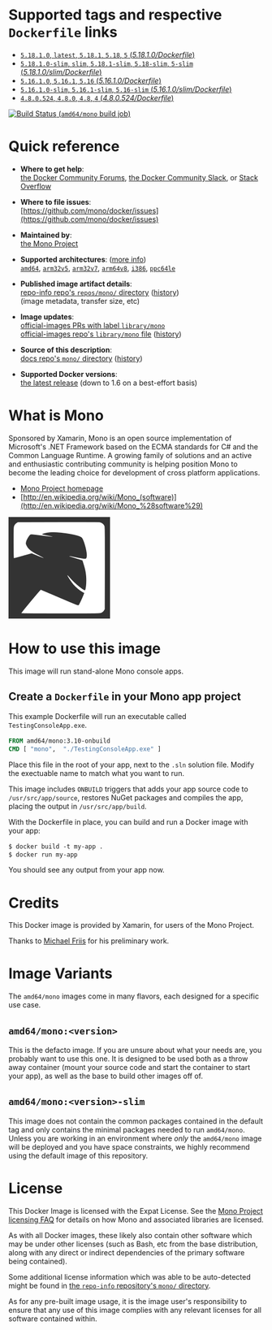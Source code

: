 <!--

********************************************************************************

WARNING:

    DO NOT EDIT "mono/README.md"

    IT IS AUTO-GENERATED

    (from the other files in "mono/" combined with a set of templates)

********************************************************************************

-->

# Supported tags and respective `Dockerfile` links

-	[`5.18.1.0`, `latest`, `5.18.1`, `5.18`, `5` (*5.18.1.0/Dockerfile*)](https://github.com/mono/docker/blob/3c2e39edd2bd3eb93f393b4682e41068a25df499/5.18.1.0/Dockerfile)
-	[`5.18.1.0-slim`, `slim`, `5.18.1-slim`, `5.18-slim`, `5-slim` (*5.18.1.0/slim/Dockerfile*)](https://github.com/mono/docker/blob/3c2e39edd2bd3eb93f393b4682e41068a25df499/5.18.1.0/slim/Dockerfile)
-	[`5.16.1.0`, `5.16.1`, `5.16` (*5.16.1.0/Dockerfile*)](https://github.com/mono/docker/blob/3c2e39edd2bd3eb93f393b4682e41068a25df499/5.16.1.0/Dockerfile)
-	[`5.16.1.0-slim`, `5.16.1-slim`, `5.16-slim` (*5.16.1.0/slim/Dockerfile*)](https://github.com/mono/docker/blob/3c2e39edd2bd3eb93f393b4682e41068a25df499/5.16.1.0/slim/Dockerfile)
-	[`4.8.0.524`, `4.8.0`, `4.8`, `4` (*4.8.0.524/Dockerfile*)](https://github.com/mono/docker/blob/0d987d93235630e05a14983c7f87500ab33c90da/4.8.0.524/Dockerfile)

[![Build Status](https://doi-janky.infosiftr.net/job/multiarch/job/amd64/job/mono/badge/icon) (`amd64/mono` build job)](https://doi-janky.infosiftr.net/job/multiarch/job/amd64/job/mono/)

# Quick reference

-	**Where to get help**:  
	[the Docker Community Forums](https://forums.docker.com/), [the Docker Community Slack](https://blog.docker.com/2016/11/introducing-docker-community-directory-docker-community-slack/), or [Stack Overflow](https://stackoverflow.com/search?tab=newest&q=docker)

-	**Where to file issues**:  
	[https://github.com/mono/docker/issues](https://github.com/mono/docker/issues)

-	**Maintained by**:  
	[the Mono Project](https://github.com/mono/docker)

-	**Supported architectures**: ([more info](https://github.com/docker-library/official-images#architectures-other-than-amd64))  
	[`amd64`](https://hub.docker.com/r/amd64/mono/), [`arm32v5`](https://hub.docker.com/r/arm32v5/mono/), [`arm32v7`](https://hub.docker.com/r/arm32v7/mono/), [`arm64v8`](https://hub.docker.com/r/arm64v8/mono/), [`i386`](https://hub.docker.com/r/i386/mono/), [`ppc64le`](https://hub.docker.com/r/ppc64le/mono/)

-	**Published image artifact details**:  
	[repo-info repo's `repos/mono/` directory](https://github.com/docker-library/repo-info/blob/master/repos/mono) ([history](https://github.com/docker-library/repo-info/commits/master/repos/mono))  
	(image metadata, transfer size, etc)

-	**Image updates**:  
	[official-images PRs with label `library/mono`](https://github.com/docker-library/official-images/pulls?q=label%3Alibrary%2Fmono)  
	[official-images repo's `library/mono` file](https://github.com/docker-library/official-images/blob/master/library/mono) ([history](https://github.com/docker-library/official-images/commits/master/library/mono))

-	**Source of this description**:  
	[docs repo's `mono/` directory](https://github.com/docker-library/docs/tree/master/mono) ([history](https://github.com/docker-library/docs/commits/master/mono))

-	**Supported Docker versions**:  
	[the latest release](https://github.com/docker/docker-ce/releases/latest) (down to 1.6 on a best-effort basis)

# What is Mono

Sponsored by Xamarin, Mono is an open source implementation of Microsoft's .NET Framework based on the ECMA standards for C# and the Common Language Runtime. A growing family of solutions and an active and enthusiastic contributing community is helping position Mono to become the leading choice for development of cross platform applications.

-	[Mono Project homepage](http://www.mono-project.com/)
-	[http://en.wikipedia.org/wiki/Mono_(software)](http://en.wikipedia.org/wiki/Mono_%28software%29)

![logo](https://raw.githubusercontent.com/docker-library/docs/7413e5cdbaae1016411b9fc20950dd913a799e2c/mono/logo.png)

# How to use this image

This image will run stand-alone Mono console apps.

## Create a `Dockerfile` in your Mono app project

This example Dockerfile will run an executable called `TestingConsoleApp.exe`.

```dockerfile
FROM amd64/mono:3.10-onbuild
CMD [ "mono",  "./TestingConsoleApp.exe" ]
```

Place this file in the root of your app, next to the `.sln` solution file. Modify the exectuable name to match what you want to run.

This image includes `ONBUILD` triggers that adds your app source code to `/usr/src/app/source`, restores NuGet packages and compiles the app, placing the output in `/usr/src/app/build`.

With the Dockerfile in place, you can build and run a Docker image with your app:

```console
$ docker build -t my-app .
$ docker run my-app
```

You should see any output from your app now.

# Credits

This Docker image is provided by Xamarin, for users of the Mono Project.

Thanks to [Michael Friis](http://friism.com/) for his preliminary work.

# Image Variants

The `amd64/mono` images come in many flavors, each designed for a specific use case.

## `amd64/mono:<version>`

This is the defacto image. If you are unsure about what your needs are, you probably want to use this one. It is designed to be used both as a throw away container (mount your source code and start the container to start your app), as well as the base to build other images off of.

## `amd64/mono:<version>-slim`

This image does not contain the common packages contained in the default tag and only contains the minimal packages needed to run `amd64/mono`. Unless you are working in an environment where *only* the `amd64/mono` image will be deployed and you have space constraints, we highly recommend using the default image of this repository.

# License

This Docker Image is licensed with the Expat License. See the [Mono Project licensing FAQ](http://www.mono-project.com/docs/faq/licensing/) for details on how Mono and associated libraries are licensed.

As with all Docker images, these likely also contain other software which may be under other licenses (such as Bash, etc from the base distribution, along with any direct or indirect dependencies of the primary software being contained).

Some additional license information which was able to be auto-detected might be found in [the `repo-info` repository's `mono/` directory](https://github.com/docker-library/repo-info/tree/master/repos/mono).

As for any pre-built image usage, it is the image user's responsibility to ensure that any use of this image complies with any relevant licenses for all software contained within.

